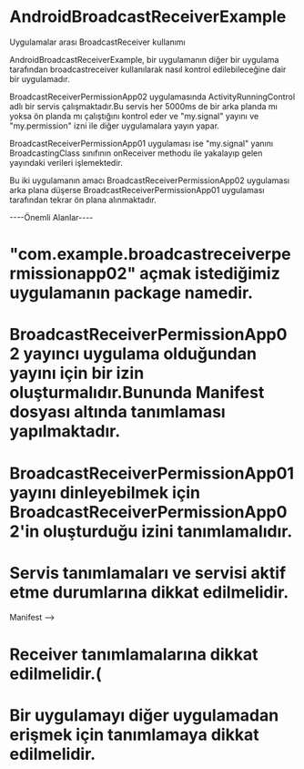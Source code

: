 # AndroidBroadcastReceiverExample
Uygulamalar arası BroadcastReceiver kullanımı

AndroidBroadcastReceiverExample, bir uygulamanın diğer bir uygulama tarafından broadcastreceiver kullanılarak nasıl kontrol edilebileceğine dair bir uygulamadır.

BroadcastReceiverPermissionApp02 uygulamasında ActivityRunningControl adlı bir servis çalışmaktadır.Bu servis her 5000ms de bir arka planda mı yoksa ön planda mı çalıştığını kontrol eder ve "my.signal" yayını ve "my.permission" izni ile diğer uygulamalara yayın yapar.

BroadcastReceiverPermissionApp01 uygulaması ise "my.signal" yanını BroadcastingClass sınıfının onReceiver methodu ile yakalayıp gelen yayındaki verileri işlemektedir.

Bu iki uygulamanın amacı BroadcastReceiverPermissionApp02 uygulaması arka plana düşerse BroadcastReceiverPermissionApp01 uygulaması tarafından tekrar ön plana alınmaktadır.

----Önemli Alanlar----

# "com.example.broadcastreceiverpermissionapp02" açmak istediğimiz uygulamanın package namedir.

# BroadcastReceiverPermissionApp02  yayıncı uygulama olduğundan yayını için bir izin oluşturmalıdır.Bununda Manifest dosyası altında tanımlaması yapılmaktadır.

   <permission android:name="my.permission" android:protectionLevel="signature"></permission>
   
# BroadcastReceiverPermissionApp01 yayını dinleyebilmek için BroadcastReceiverPermissionApp02'in oluşturduğu izini tanımlamalıdır.

   <uses-permission android:name="my.permission" />
    
   
#  Servis tanımlamaları ve servisi aktif etme durumlarına dikkat edilmelidir.

   Manifest --> <service android:name=".ActivityRunningControl"/>
  
# Receiver tanımlamalarına dikkat edilmelidir.(

   <receiver android:name=".BroadcastingClass" android:exported="true">
			<intent-filter>
				<action android:name="my.signal"></action>
			</intent-filter>
		</receiver>
   
   
# Bir uygulamayı diğer uygulamadan erişmek için tanımlamaya dikkat edilmelidir.

   <queries>
		 <package android:name="com.example.broadcastreceiverpermissionapp02" />
	 </queries>
   
   
   
   
  

	
